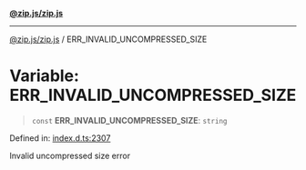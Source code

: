 [**@zip.js/zip.js**](../README.md)

***

[@zip.js/zip.js](../globals.md) / ERR\_INVALID\_UNCOMPRESSED\_SIZE

# Variable: ERR\_INVALID\_UNCOMPRESSED\_SIZE

> `const` **ERR\_INVALID\_UNCOMPRESSED\_SIZE**: `string`

Defined in: [index.d.ts:2307](https://github.com/gildas-lormeau/zip.js/blob/a8683b5808f1a1fcac8b2988f79c4fbbc6b3e88f/index.d.ts#L2307)

Invalid uncompressed size error

